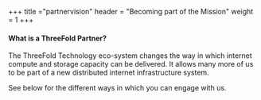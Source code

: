 +++
title ="partnervision"
header = "Becoming part of the Mission"
weight = 1
+++



#### What is a ThreeFold Partner?

The ThreeFold Technology eco-system changes the way in which internet compute and storage capacity can be delivered. It allows many more of us to be part of a new distributed internet infrastructure system.

See below for the different ways in which you can engage with us.
